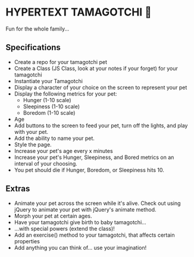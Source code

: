 # HYPERTEXT TAMAGOTCHI :japanese_goblin:


Fun for the whole family...

## Specifications
* Create a repo for your tamagotchi pet
* Create a Class (JS Class, look at your notes if your forget) for your tamagotchi
* Instantiate your Tamagotchi
* Display a character of your choice on the screen to represent your pet
* Display the following metrics for your pet:
   * Hunger (1-10 scale)
   * Sleepiness (1-10 scale)
   * Boredom (1-10 scale)
* Age
* Add buttons to the screen to feed your pet, turn off the lights, and play with your pet.
* Add the ability to name your pet.
* Style the page.
* Increase your pet's age every x minutes
* Increase your pet's Hunger, Sleepiness, and Bored metrics on an interval of your choosing.
* You pet should die if Hunger, Boredom, or Sleepiness hits 10.

## Extras
* Animate your pet across the screen while it's alive. Check out using jQuery to animate your pet with jQuery's animate method.
* Morph your pet at certain ages.
* Have your tamagotchi give birth to baby tamagotchi...
* ...with special powers (extend the class)!
* Add an exercise() method to your tamagotchi, that affects certain properties
* Add anything you can think of... use your imagination!